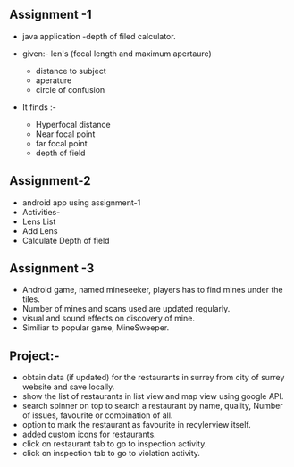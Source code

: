 ## Assignment -1 

* java application -depth of filed calculator.
* given:- len's (focal length and maximum apertaure)
  * distance to subject
  * aperature
  * circle of confusion

* It finds :- 
  * Hyperfocal distance
  * Near focal point
  * far focal point
  * depth of field

                    
## Assignment-2

* android app using assignment-1
* Activities-
* Lens List
* Add Lens
* Calculate Depth of field

## Assignment -3

* Android game, named mineseeker, players has to find mines under the tiles. 
* Number of mines and scans used are updated regularly.
* visual and sound effects on discovery of mine.
* Similiar to popular game, MineSweeper.


     
            
## Project:-
* obtain data (if updated) for the restaurants in surrey from city of surrey website and save locally.
* show the list of restaurants in list view and map view using google API.
* search spinner on top to search a restaurant by name, quality, Number of issues, favourite or combination of all.
* option to mark the restaurant as favourite in recylerview itself.
* added custom icons for restaurants.
* click on restaurant tab to go to inspection activity.
* click on inspection tab to go to violation activity.

                    

    

